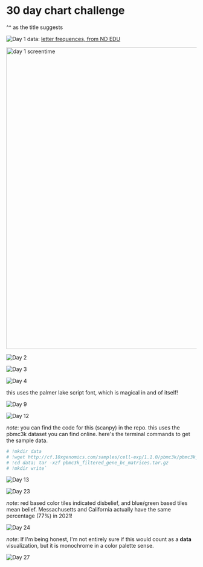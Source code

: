 # 30 day chart challenge
^^ as the title suggests

![Day 1](https://github.com/ClaireBookworm/30daychartchallenge/blob/main/day1-vowels-claire.png)
data: [letter frequences, from ND EDU](https://www3.nd.edu/~busiforc/handouts/cryptography/letterfrequencies.html)


<img src="https://github.com/ClaireBookworm/30daychartchallenge/blob/main/day1-parttowhole.png" alt="day 1 screentime" width="800"/>


![Day 2](https://github.com/ClaireBookworm/30daychartchallenge/blob/main/Day%202_%20Pictogram.png)


![Day 3](https://github.com/ClaireBookworm/30daychartchallenge/blob/main/Day%203_%20History.png)

![Day 4](https://github.com/ClaireBookworm/30daychartchallenge/blob/main/Day%204_%20Magical.png)

this uses the palmer lake script font, which is magical in and of itself! 

![Day 9](https://github.com/ClaireBookworm/30daychartchallenge/blob/main/Day%209_%20Statistics.png)

![Day 12](https://github.com/ClaireBookworm/30daychartchallenge/blob/main/Day%2012_%20Strips%20(gene%20expression).png)

*note*: you can find the code for this (scanpy) in the repo. this uses the pbmc3k dataset you can find online. here's the terminal commands to get the sample data.

```python
# !mkdir data
# !wget http://cf.10xgenomics.com/samples/cell-exp/1.1.0/pbmc3k/pbmc3k_filtered_gene_bc_matrices.tar.gz -O data/pbmc3k_filtered_gene_bc_matrices.tar.gz
# !cd data; tar -xzf pbmc3k_filtered_gene_bc_matrices.tar.gz
# !mkdir write`
```

![Day 13](https://github.com/ClaireBookworm/30daychartchallenge/blob/main/Day%2013_%20Correlation.png)

![Day 23](https://github.com/ClaireBookworm/30daychartchallenge/blob/main/Day%2023_%20Tiles.png)

*note*: red based color tiles indicated disbelief, and blue/green based tiles mean belief. Messachusetts and California actually have the same percentage (77%) in 2021! 

![Day 24](https://github.com/ClaireBookworm/30daychartchallenge/blob/main/Day%2024_%20Monochrome.png)

*note*: If I'm being honest, I'm not entirely sure if this would count as a **data** visualization, but it is monochrome in a color palette sense. 

![Day 27](https://github.com/ClaireBookworm/30daychartchallenge/blob/main/Day%2027_%20Educational.png)


